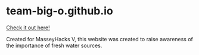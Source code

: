 # team-big-o.github.io

[Check it out here!](https://team-big-o.github.io)

Created for MasseyHacks V, this website was created to raise awareness of the importance of fresh water sources.